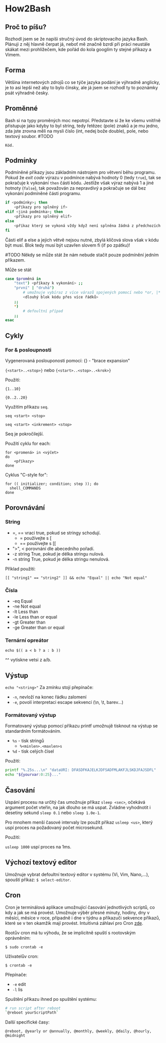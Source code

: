 # How2Bash
## Proč to píšu?
Rozhodl jsem se že napíši stručný úvod do skriptovacího jazyka Bash. Plánuji z něj hlavně čerpat já, neboť mě značně bzrdí při práci neustále skákat mezi prohlížečem, kde pořád do kola googlím ty stejné příkazy a Vimem.

## Forma
Většina internetových zdrojů co se týče jazyka podání je výhradně anglicky, je to asi lepší než aby to bylo čínsky, ale já jsem se rozhodl ty to poznámky psát výhradně česky.

## Proměnné
Bash si na typy proměných moc nepotrpí. Představte si že ke všemu vnitřně přistupuje jako kdyby to byl string, tedy řetězec (pole) znaků a je mu jedno, zda jste zrovna měli na mysli číslo (int, nedej bože double), pole, nebo textový soubor.
#TODO
```
Kód.
```

## Podmínky
Podmíněné příkazy jsou základním nástrojem pro větvení běhu programu. Pokud že *exit code* výrazu v podmínce nabývá hodnoty 0 (tedy `true`), tak se pokračuje k vykonání `then` části kódu. Jestliže však výraz nabývá 1 a jiné hotnoty (`false`), tak považován za nepravdivý a pokračuje se dál bez vykonání podmíněné části programu.
```Bash
if <podmínky>; then
	<příkazy pro splněný if>
elif <jiná podmínka>; then
	<příkazy pro splněný elif>
else
	<příkaz který se vykoná vždy když není splněna žádná z předchozích podmínek>
fi
```
Části elif a else a jejich větvě nejsou nutné, zbylá klíčová slova však v kódu být musí. Blok tedy musí být uzavřen slovem fi (if po zpátku)!

#TODO
Někdy se může stát že nám nebude stačit pouze podmínění jedním příkazem.

Může se stát 
```Bash
case $proměná in
	"text")	<příkazy k vykonání> ;;
	"první" | "druhá")
		# umožnuje vybíraz z více várazů spojených pomocí nebo *or, |*
		<dlouhý blok kódu přes více řádků>
	;;
	*)
		# defoultní případ
	;;
esac
```


## Cykly

### For & posloupnosti

Vygenerovaná poslouponosti pomocí: {} - "brace expansion"

`{<start>..<stop>}` nebo `{<start>..<stop>..<krok>}` 

Použití:

`{1..10}`

`{0..2..20}`

Využitím příkazu `seq`.

`seq <start> <stop>`

`seq <start> <inkrement> <stop>`

Seq je pokročilejší.

Použití cyklu for each:
```
for <promená> in <výčet>
do
	<příkazy>
done
```
Cyklus "C-style for":
```
for (( initializer; condition; step )); do
  shell_COMMANDS
done
```

## Porovnávání
### String
- =, ==	vraci true, pokud se stringy schodují.
	- =	používejte s [
	- ==	používejte s [[
- ">", < porovnání dle abecedního pořadí.
- -z string	True, pokud je délka stringu nulová.
- -n string	True, pokud je délka stringu nenulová.

Příklad použití:

`[[ "string1" == "string2" ]] && echo "Equal" || echo "Not equal"`

### Čísla

* -eq	Equal
* -ne	Not equal
* -lt	Less than
* -le	Less than or equal
* -gt	Greater than
* -ge	Greater than or equal

### Ternární opreátor

`echo $(( a < b ? a : b ))`

^^ vytiskne vetsi z a/b.

## Výstup
`echo "<string>"`
Za zmínku stojí přepínače: 
 - `-n`, nevloží na konec řádku zalomení
 - `-e`, povolí interpretaci escape sekvencí (\n, \t, barev...)

### Formátovaný výstup
Formatovaný výstup pomocí příkazu printf umožnujě tisknout na výstup se standardním formátováním.
* `%s` - tisk stringů
	* `%<minlen>.<maxlen>s`
* `%d` - tisk celých čísel

Použití:
```BASH
printf "%.25s...\n" "dataURI: DFASDFKAJELKJDFSADFMLAKFJLSKDJFAJSDFL"
echo "${yourvar:0:25}..."
```

## Časování

Uspání procesu na určitý čas umožnuje příkaz `sleep <sec>`, očekává argument počet vteřin, na jak dlouho se má uspat. Zvládne vyhodnotit i desetiny sekund `sleep 0.1` nebo `sleep 1.0e-1`.

Pro mnohem menší časové intervaly lze použít příkaz `usleep <us>`, který uspí proces na požadovaný počet microsekund.

Použití:

`usleep 1000` uspí proces na 1ms.

## Výchozí textový editor
Umožnuje vybrat defoultní textový editor v systému (Vi, Vim, Nano,...), spouští příkaz: `$ select-editor`.

## Cron
Cron je terminálová aplikace umožnující časování jednotlivých scriptů, co kdy a jak se má provést. Umožnuje výběr přesné minuty, hodiny, dny v měsíci, měsíce v roce, případně i dne v týdnu a příkazuči sekvence příkazů, které se v ten okamžik mají provést.
Intuitivná záhlaví pro Cron [zde](https://gist.github.com/elPytel/6211e39e9e54a8acdc71f8bf2eda8f89#file-crontab-e-header).

Rootův cron má tu výhodu, že se implicitně spuští s rootovským oprávněním:

`$ sudo crontab -e`

Uživatelův cron:

`$ crontab -e`

Přepínače:
* `-e`	edit
* `-l`	lis

Spuštění příkazu ihned po spuštění systému:
```BASH
# run script after reboot
`@reboot yourScriptPath`
```

Další specifické časy:

`@reboot, @yearly or @annually, @monthly, @weekly, @daily, @hourly, @midnight`
